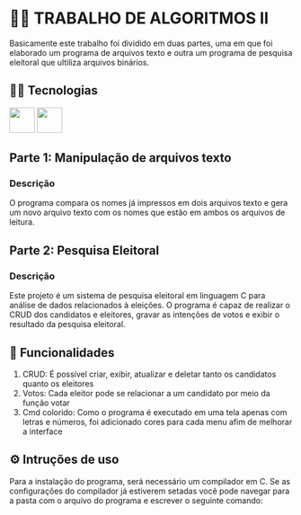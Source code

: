 # 🧑‍💼 TRABALHO DE ALGORITMOS II
<p>Basicamente este trabalho foi dividido em duas partes, uma em que foi elaborado um programa de arquivos texto e outra um programa de pesquisa eleitoral que ultiliza arquivos binários.</p> 

## 👨‍💻 Tecnologias
<div>
  <img height="45em" src="https://cdn.jsdelivr.net/gh/devicons/devicon@latest/icons/c/c-original.svg" />
  <img height="45em" src="https://github.com/Kaiki098/trabalho-de-algoritmos-II/assets/127666620/b774f912-0b4c-4a84-abc5-0eda141be234">
</div>

## Parte 1: Manipulação de arquivos texto
### Descrição
O programa compara os nomes já impressos em dois arquivos texto e gera um novo arquivo texto com os nomes que estão em ambos os arquivos de leitura.

## Parte 2: Pesquisa Eleitoral
### Descrição
Este projeto é um sistema de pesquisa eleitoral em linguagem C para análise de dados relacionados à eleições. O programa é capaz de realizar o CRUD dos candidatos e eleitores, gravar as intenções de votos e exibir o resultado da pesquisa eleitoral.

## 🔨 Funcionalidades
  1. CRUD: É possível criar, exibir, atualizar e deletar tanto os candidatos quanto os eleitores 
  2. Votos: Cada eleitor pode se relacionar a um candidato por meio da função votar
  3. Cmd colorido: Como o programa é executado em uma tela apenas com letras e números, foi adicionado cores para cada menu afim de melhorar a interface 

## ⚙️ Intruções de uso
 Para a instalação do programa, será necessário  um compilador em C. Se as configurações do compilador já estiverem setadas você pode navegar para a pasta com o arquivo do programa e escrever o seguinte comando: ``` ```
